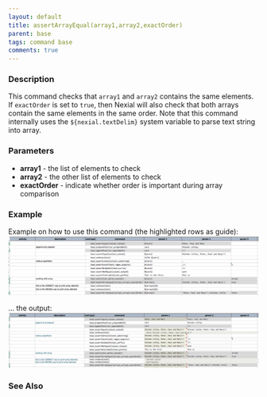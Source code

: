 ```yaml
---
layout: default
title: assertArrayEqual(array1,array2,exactOrder)
parent: base
tags: command base
comments: true
---
```



### Description
This command checks that `array1` and `array2` contains the same elements. If `exactOrder` is set to `true`, then 
Nexial will also check that both arrays contain the same elements in the same order. Note that this command 
internally uses the `${nexial.textDelim}` system variable to parse text string into array.


### Parameters
- **array1** - the list of elements to check
- **array2** - the other list of elements to check
- **exactOrder** - indicate whether order is important during array comparison 


### Example
Example on how to use this command (the highlighted rows as guide):<br/>
![script](image/assertArrayEqual_01.png)

... the output:<br/>
![output](image/assertArrayEqual_02.png)


### See Also
